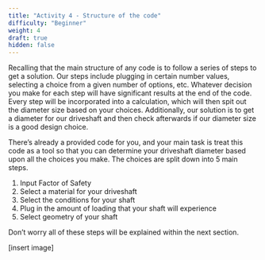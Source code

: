 ```yaml
---
title: "Activity 4 - Structure of the code"
difficulty: "Beginner"
weight: 4
draft: true
hidden: false
---
```

Recalling that the main structure of any code is to follow a series of steps to get a solution. Our steps include plugging in certain number values, selecting a choice from a given number of options, etc. Whatever decision you make for each step will have significant results at the end of the code. Every step will be incorporated into a calculation, which will then spit out the diameter size based on your choices. Additionally, our solution is to get a diameter for our driveshaft and then check afterwards if our diameter size is a good design choice.

There’s already a provided code for you, and your main task is treat this code as a tool so that you can determine your driveshaft diameter based upon all the choices you make. The choices are split down into 5 main steps.

1)	Input Factor of Safety
2)	Select a material for your driveshaft
3)	Select the conditions for your shaft
4)	Plug in the amount of loading that your shaft will experience
5)	Select geometry of your shaft

Don’t worry all of these steps will be explained within the next section. 

[insert image]
